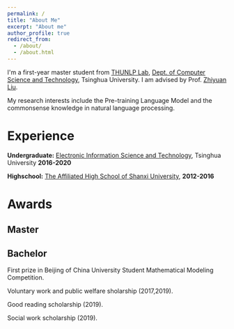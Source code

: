 ```yaml
---
permalink: /
title: "About Me"
excerpt: "About me"
author_profile: true
redirect_from: 
  - /about/
  - /about.html
---
```


I'm a first-year master student from [THUNLP Lab](https://nlp.csai.tsinghua.edu.cn/), [Dept. of Computer Science and Technology](http://www.cs.tsinghua.edu.cn/), Tsinghua University. I am advised by Prof. [Zhiyuan Liu](https://nlp.csai.tsinghua.edu.cn/~lzy/). 

My research interests include the Pre-training Language Model and the commonsense knowledge in natural language processing.


Experience
======
**Undergraduate:**  [Electronic Information Science and Technology](http://www.ee.tsinghua.edu.cn/), Tsinghua University        **2016-2020**

**Highschool:** [The Affiliated High School of Shanxi University](http://www.sxdxfz.cn/),   **2012-2016**


Awards
======
Master
------

Bachelor
------
First prize in Beijing of China University Student Mathematical Modeling Competition.

Voluntary work and public welfare sholarship (2017,2019).

Good reading scholarship (2019).

Social work scholarship (2019).

